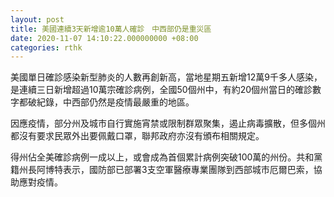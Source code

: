 ```yaml
---
layout: post
title: 美國連續3天新增逾10萬人確診　中西部仍是重災區
date: 2020-11-07 14:10:22.000000000 +08:00
categories: rthk
---
```


美國單日確診感染新型肺炎的人數再創新高，當地星期五新增12萬9千多人感染，是連續三日新增超過10萬宗確診病例，全國50個州中，有約20個州當日的確診數字都破紀錄，中西部仍然是疫情最嚴重的地區。

因應疫情，部分州及城市自行實施宵禁或限制群眾聚集，遏止病毒擴散，但多個州都沒有要求民眾外出要佩戴口罩，聯邦政府亦沒有頒布相關規定。

得州佔全美確診病例一成以上，或會成為首個累計病例突破100萬的州份。共和黨籍州長阿博特表示，國防部已部署3支空軍醫療專業團隊到西部城市厄爾巴索，協助應對疫情。
